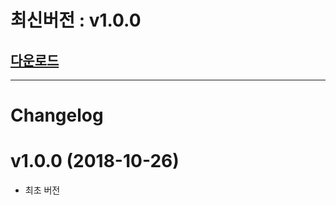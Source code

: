 # 최신버전 :  v1.0.0

## [다운로드](https://kr.objectstorage.ncloud.com/itsb/sdk/GamePot_android_1017.zip)

---

# Changelog

# v1.0.0 (2018-10-26)

- 최초 버전
